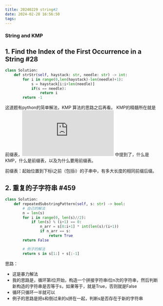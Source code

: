```yaml
---
title: 20240229 string#2
date: 2024-02-28 16:56:50
tags:
---
```


### String and KMP

## 1. Find the Index of the First Occurrence in a String #28

```python
class Solution:
    def strStr(self, haystack: str, needle: str) -> int:
        for i in range(0,len(haystack)-len(needle)+1):
            s = haystack[i:i+len(needle)]
            if(s == needle):
                return i
        return -1
```

这道题有python的简单解法，KMP 算法的思路之后再看。
KMP的精髓所在就是前缀表，![在KMP精讲](https://programmercarl.com/0028.%E5%AE%9E%E7%8E%B0strStr.html#%E7%AE%97%E6%B3%95%E5%85%AC%E5%BC%80%E8%AF%BE) 中提到了，什么是KMP，什么是前缀表，以及为什么要用前缀表。

前缀表：起始位置到下标i之前（包括i）的子串中，有多大长度的相同前缀后缀。



## 2. 重复的子字符串 #459

```python
class Solution:
    def repeatedSubstringPattern(self, s: str) -> bool:
        # 自己的解法
        n = len(s)
        for i in range(0, len(s)//2):
            if len(s) % (i+1) == 0:
                n_arr = s[0:i+1] * int(len(s)/(i+1))
                if n_arr == s:
                    return True
        return False

        # 例子的解法
        return s in s[1:] + s[:-1]
```

思路：
- 这是暴力解法
- 我的思路是，循环第i位开始，构造一个拼接字符串i位n次的字符串，然后判断新构造的字符串是否等于s，如果等于，就是True，否则就是False
- 循环只循环一半就可以
- 例子的思路是把s和倒过来的s拼在一起，判断s是否存在于新的字符串

